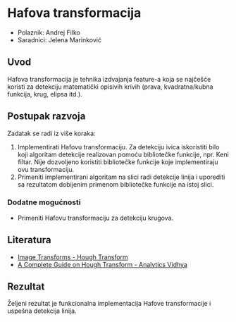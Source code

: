 # Hafova transformacija

- Polaznik: Andrej Filko
- Saradnici: Jelena Marinković

## Uvod

Hafova transformacija je tehnika izdvajanja feature-a koja se najčešće
koristi za detekciju matematički opisivih krivih (prava, kvadratna/kubna funkcija, krug,
elipsa itd.).

## Postupak razvoja

Zadatak se radi iz više koraka:

1. Implementirati Hafovu transformaciju. Za detekciju ivica iskoristiti bilo koji algoritam detekcije realizovan pomoću bibliotečke funkcije, npr. Keni filtar. Nije dozvoljeno koristiti bibliotečke funkcije koje implementiraju ovu transformaciju.
2. Primeniti implementirani algoritam na slici radi detekcije linija i uporediti sa rezultatom dobijenim primenom bibliotečke funkcije na istoj slici.

### Dodatne mogućnosti

- Primeniti Hafovu transformaciju za detekciju krugova.

## Literatura

- [Image Transforms - Hough Transform](https://homepages.inf.ed.ac.uk/rbf/HIPR2/hough.htm)
- [A Complete Guide on Hough Transform - Analytics Vidhya](https://www.analyticsvidhya.com/blog/2022/06/a-complete-guide-on-hough-transform/)

## Rezultat

Željeni rezultat je funkcionalna implementacija Hafove transformacije i
uspešna detekcija linija.
